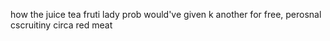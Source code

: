 how the juice tea fruti lady prob would've given k another for free, perosnal cscruitiny circa red meat 

